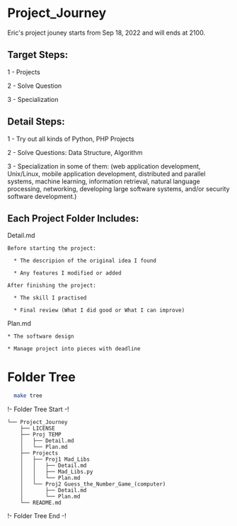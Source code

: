 # Project_Journey
Eric's project jouney starts from Sep 18, 2022 and will ends at 2100.


## Target Steps:
1 - Projects

2 - Solve Question

3 - Specialization


## Detail Steps:
1 - Try out all kinds of Python, PHP Projects

2 - Solve Questions: Data Structure, Algorithm

3 - Specialization in some of them: (web application development, Unix/Linux, mobile application development, distributed and parallel systems, machine learning, information retrieval, natural language processing, networking, developing large software systems, and/or security software development.)


## Each Project Folder Includes:
Detail.md

    Before starting the project:
    
      * The descripion of the original idea I found
    
      * Any features I modified or added
    
    After finishing the project:
    
      * The skill I practised
    
      * Final review (What I did good or What I can improve)
    
Plan.md

    * The software design
    
    * Manage project into pieces with deadline


# Folder Tree
```bash
  make tree
```

!- Folder Tree Start -!
```
└── Project_Journey
    ├── LICENSE
    ├── Proj TEMP
    │   ├── Detail.md
    │   └── Plan.md
    ├── Projects
    │   ├── Proj1 Mad_Libs
    │   │   ├── Detail.md
    │   │   ├── Mad_Libs.py
    │   │   └── Plan.md
    │   └── Proj2 Guess_the_Number_Game_(computer)
    │       ├── Detail.md
    │       └── Plan.md
    └── README.md
```
!- Folder Tree End -!


